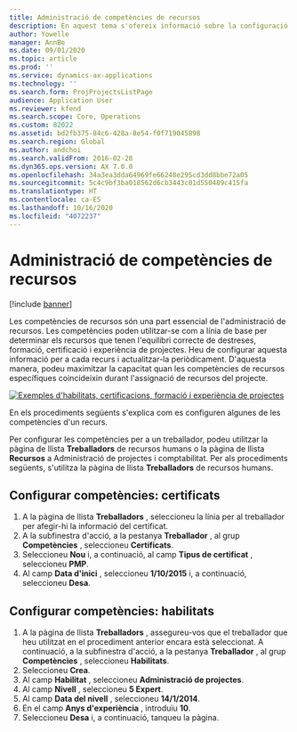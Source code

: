 ```yaml
---
title: Administració de competències de recursos
description: En aquest tema s'ofereix informació sobre la configuració de competències per a recursos del projecte.
author: Yowelle
manager: AnnBe
ms.date: 09/01/2020
ms.topic: article
ms.prod: ''
ms.service: dynamics-ax-applications
ms.technology: ''
ms.search.form: ProjProjectsListPage
audience: Application User
ms.reviewer: kfend
ms.search.scope: Core, Operations
ms.custom: 82022
ms.assetid: bd2fb375-84c6-428a-8e54-f0f719045898
ms.search.region: Global
ms.author: andchoi
ms.search.validFrom: 2016-02-28
ms.dyn365.ops.version: AX 7.0.0
ms.openlocfilehash: 34a3ea3dda64969fe66248e295cd3dd8bbe72a05
ms.sourcegitcommit: 5c4c9bf3ba018562d6cb3443c01d550489c415fa
ms.translationtype: HT
ms.contentlocale: ca-ES
ms.lasthandoff: 10/16/2020
ms.locfileid: "4072237"
---
```

# <a name="manage-resource-competencies"></a>Administració de competències de recursos

[!include [banner](../includes/banner.md)]

Les competències de recursos són una part essencial de l'administració de recursos. Les competències poden utilitzar-se com a línia de base per determinar els recursos que tenen l'equilibri correcte de destreses, formació, certificació i experiència de projectes. Heu de configurar aquesta informació per a cada recurs i actualitzar-la periòdicament. D'aquesta manera, podeu maximitzar la capacitat quan les competències de recursos específiques coincideixin durant l'assignació de recursos del projecte.

[![Exemples d'habilitats, certificacions, formació i experiència de projectes](./media/projectresourcing06-1024x383.jpg)](./media/projectresourcing06.jpg)

En els procediments següents s'explica com es configuren algunes de les competències d'un recurs.

Per configurar les competències per a un treballador, podeu utilitzar la pàgina de llista **Treballadors** de recursos humans o la pàgina de llista **Recursos** a Administració de projectes i comptabilitat. Per als procediments següents, s'utilitza la pàgina de llista **Treballadors** de recursos humans.

## <a name="set-up-competencies-certificates"></a>Configurar competències: certificats

1. A la pàgina de llista **Treballadors** , seleccioneu la línia per al treballador per afegir-hi la informació del certificat.
2. A la subfinestra d'acció, a la pestanya **Treballador** , al grup **Competències** , seleccioneu **Certificats**.
3. Seleccioneu **Nou** i, a continuació, al camp **Tipus de certificat** , seleccioneu **PMP**.
4. Al camp **Data d'inici** , seleccioneu **1/10/2015** i, a continuació, seleccioneu **Desa**.

## <a name="set-up-competencies-skills"></a>Configurar competències: habilitats

1. A la pàgina de llista **Treballadors** , assegureu-vos que el treballador que heu utilitzat en el procediment anterior encara està seleccionat. A continuació, a la subfinestra d'acció, a la pestanya **Treballador** , al grup **Competències** , seleccioneu **Habilitats**.
2. Seleccioneu **Crea**.
3. Al camp **Habilitat** , seleccioneu **Administració de projectes**.
4. Al camp **Nivell** , seleccioneu **5 Expert**.
5. Al camp **Data del nivell** , seleccioneu **14/1/2014**.
6. En el camp **Anys d'experiència** , introduïu **10**.
7. Seleccioneu **Desa** i, a continuació, tanqueu la pàgina.
